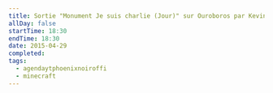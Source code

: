 ```yaml
---
title: Sortie "Monument Je suis charlie (Jour)" sur Ouroboros par Kevin MacLeod
allDay: false
startTime: 18:30
endTime: 18:30
date: 2015-04-29
completed: 
tags:
  - agendaytphoenixnoiroffi
  - minecraft
---
```

